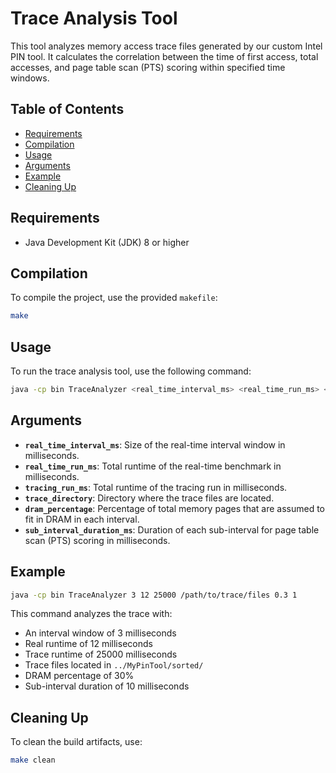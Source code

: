 # Trace Analysis Tool

This tool analyzes memory access trace files generated by our custom Intel PIN tool.
It calculates the correlation between the time of first access, total accesses, and page table scan (PTS) scoring within specified time windows.

## Table of Contents

- [Requirements](#requirements)
- [Compilation](#compilation)
- [Usage](#usage)
- [Arguments](#arguments)
- [Example](#example)
- [Cleaning Up](#cleaning-up)

## Requirements

- Java Development Kit (JDK) 8 or higher

## Compilation

To compile the project, use the provided `makefile`:

```sh
make
```

## Usage

To run the trace analysis tool, use the following command:

```sh
java -cp bin TraceAnalyzer <real_time_interval_ms> <real_time_run_ms> <tracing_run_ms> <trace_directory> <dram_percentage> <sub_interval_duration_ms>
```

## Arguments

- **`real_time_interval_ms`**: Size of the real-time interval window in milliseconds.
- **`real_time_run_ms`**: Total runtime of the real-time benchmark in milliseconds.
- **`tracing_run_ms`**: Total runtime of the tracing run in milliseconds.
- **`trace_directory`**: Directory where the trace files are located.
- **`dram_percentage`**: Percentage of total memory pages that are assumed to fit in DRAM in each interval.
- **`sub_interval_duration_ms`**: Duration of each sub-interval for page table scan (PTS) scoring in milliseconds.

## Example

```sh
java -cp bin TraceAnalyzer 3 12 25000 /path/to/trace/files 0.3 1
```

This command analyzes the trace with:
- An interval window of 3 milliseconds
- Real runtime of 12 milliseconds
- Trace runtime of 25000 milliseconds
- Trace files located in `../MyPinTool/sorted/`
- DRAM percentage of 30%
- Sub-interval duration of 10 milliseconds

## Cleaning Up

To clean the build artifacts, use:

```sh
make clean
```